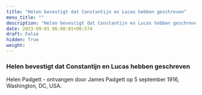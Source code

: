 ```yaml
---
title: "Helen bevestigt dat Constantijn en Lucas hebben geschreven"
menu_title: ""
description: "Helen bevestigt dat Constantijn en Lucas hebben geschreven"
date: 2023-09-01 06:00:01+00:574
draft: False
hidden: True
weight:
---
```

### Helen bevestigt dat Constantijn en Lucas hebben geschreven

Helen Padgett - ontvangen door James Padgett op 5 september 1916, Washington, DC, USA.
